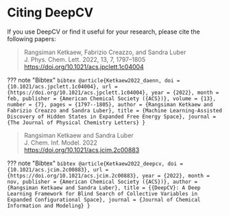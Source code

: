 # Citing DeepCV

If you use DeepCV or find it useful for your research, please cite the following papers:

> Rangsiman Ketkaew, Fabrizio Creazzo, and Sandra Luber <br/>
> J. Phys. Chem. Lett. 2022, 13, 7, 1797–1805 <br/>
> https://doi.org/10.1021/acs.jpclett.1c04004

??? note "Bibtex"
    ```bibtex
    @article{Ketkaew2022_daenn,
    doi = {10.1021/acs.jpclett.1c04004},
    url = {https://doi.org/10.1021/acs.jpclett.1c04004},
    year = {2022},
    month = feb,
    publisher = {American Chemical Society ({ACS})},
    volume = {13},
    number = {7},
    pages = {1797--1805},
    author = {Rangsiman Ketkaew and Fabrizio Creazzo and Sandra Luber},
    title = {Machine Learning-Assisted Discovery of Hidden States in Expanded Free Energy Space},
    journal = {The Journal of Physical Chemistry Letters}
    }
    ```
    
> Rangsiman Ketkaew and Sandra Luber <br/>
> J. Chem. Inf. Model. 2022 <br/>
> https://doi.org/10.1021/acs.jcim.2c00883

??? note "Bibtex"
    ```bibtex
    @article{Ketkaew2022_deepcv,
    doi = {10.1021/acs.jcim.2c00883},
    url = {https://doi.org/10.1021/acs.jcim.2c00883},
    year = {2022},
    month = nov,
    publisher = {American Chemical Society ({ACS})},
    author = {Rangsiman Ketkaew and Sandra Luber},
    title = {{DeepCV}: A Deep Learning Framework for Blind Search of Collective Variables in Expanded Configurational Space},
    journal = {Journal of Chemical Information and Modeling}
    }
    ```
